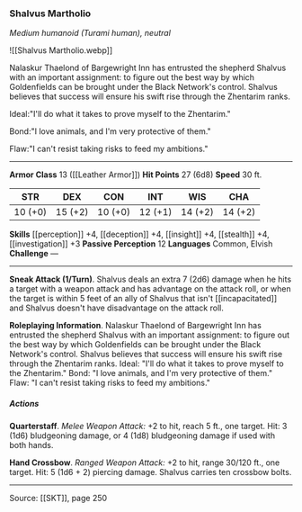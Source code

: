 ### Shalvus Martholio
_Medium humanoid (Turami human), neutral_

![[Shalvus Martholio.webp]]

Nalaskur Thaelond of Bargewright Inn has entrusted the shepherd Shalvus with an important assignment: to figure out the best way by which Goldenfields can be brought under the Black Network's control. Shalvus believes that success will ensure his swift rise through the Zhentarim ranks.

Ideal:"I'll do what it takes to prove myself to the Zhentarim."

Bond:"I love animals, and I'm very protective of them."

Flaw:"I can't resist taking risks to feed my ambitions."






---

**Armor Class** 13 ([[Leather Armor]])
**Hit Points** 27 (6d8)
**Speed** 30 ft.

| STR     | DEX     | CON     | INT     | WIS     | CHA     |
|---------|---------|---------|---------|---------|---------|
| 10 (+0) | 15 (+2) | 10 (+0) | 12 (+1) | 14 (+2) | 14 (+2) |

**Skills** [[perception]] +4, [[deception]] +4, [[insight]] +4, [[stealth]] +4, [[investigation]] +3
**Passive Perception** 12
**Languages** Common, Elvish
**Challenge** —

---

**Sneak Attack (1/Turn)**. Shalvus deals an extra 7 (2d6) damage when he hits a target with a weapon attack and has advantage on the attack roll, or when the target is within 5 feet of an ally of Shalvus that isn't [[incapacitated]] and Shalvus doesn't have disadvantage on the attack roll.

**Roleplaying Information**. Nalaskur Thaelond of Bargewright Inn has entrusted the shepherd Shalvus with an important assignment: to figure out the best way by which Goldenfields can be brought under the Black Network's control. Shalvus believes that success will ensure his swift rise through the Zhentarim ranks. Ideal: "I'll do what it takes to prove myself to the Zhentarim." Bond: "I love animals, and I'm very protective of them." Flaw: "I can't resist taking risks to feed my ambitions."

##### Actions
**Quarterstaff**. _Melee Weapon Attack:_ +2 to hit, reach 5 ft., one target. Hit: 3 (1d6) bludgeoning damage, or 4 (1d8) bludgeoning damage if used with both hands.

**Hand Crossbow**. _Ranged Weapon Attack:_ +2 to hit, range 30/120 ft., one target. Hit: 5 (1d6 + 2) piercing damage. Shalvus carries ten crossbow bolts.


---

Source: [[SKT]], page 250